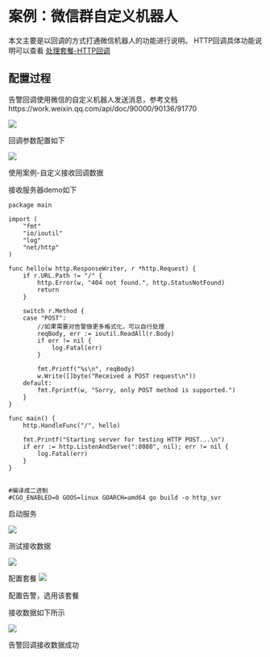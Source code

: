 #  案例：微信群自定义机器人

本文主要是以回调的方式打通微信机器人的功能进行说明。 HTTP回调具体功能说明可以查看 [处理套餐-HTTP回调](./solutions_http_callback.md)

## 配置过程

告警回调使用微信的自定义机器人发送消息，参考文档https://work.weixin.qq.com/api/doc/90000/90136/91770

![](media/16616759061007.jpg)

回调参数配置如下

![](media/16616759159861.jpg)

使用案例-自定义接收回调数据

接收服务器demo如下

```
package main

import (
	"fmt"
	"io/ioutil"
	"log"
	"net/http"
)

func hello(w http.ResponseWriter, r *http.Request) {
	if r.URL.Path != "/" {
		http.Error(w, "404 not found.", http.StatusNotFound)
		return
	}

	switch r.Method {
	case "POST":
        //如果需要对告警做更多格式化，可以自行处理
		reqBody, err := ioutil.ReadAll(r.Body)
		if err != nil {
			log.Fatal(err)
		}

		fmt.Printf("%s\n", reqBody)
		w.Write([]byte("Received a POST request\n"))
	default:
		fmt.Fprintf(w, "Sorry, only POST method is supported.")
	}
}

func main() {
	http.HandleFunc("/", hello)

	fmt.Printf("Starting server for testing HTTP POST...\n")
	if err := http.ListenAndServe(":8080", nil); err != nil {
		log.Fatal(err)
	}
}


#编译成二进制
#CGO_ENABLED=0 GOOS=linux GOARCH=amd64 go build -o http_svr

```

启动服务

![](media/16616759508705.jpg)


测试接收数据


![](media/16616759570573.jpg)

配置套餐
![](media/16616759632727.jpg)



配置告警，选用该套餐



接收数据如下所示

![](media/16616759735685.jpg)


告警回调接收数据成功

